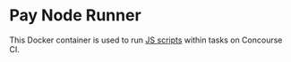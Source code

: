 # Pay Node Runner

This Docker container is used to run [JS scripts](https://github.com/alphagov/pay-ci/tree/master/ci/scripts)
within tasks on Concourse CI.